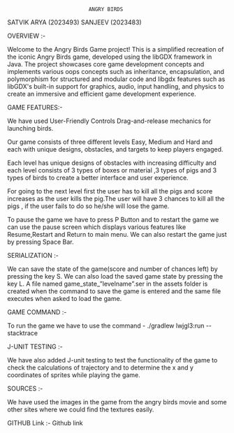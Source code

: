                               ANGRY BIRDS

SATVIK ARYA (2023493)
SANJEEV (2023483)



OVERVIEW :-

Welcome to the Angry Birds Game project! This is a simplified recreation of the iconic Angry Birds game, developed using the libGDX framework in Java. The project showcases core game development concepts and  implements various oops concepts such as inheritance, encapsulation, and polymorphism for structured and modular code and libgdx features such as libGDX's built-in support for graphics, audio, input handling, and physics to create an immersive and efficient game development experience.




GAME FEATURES:-

We have used User-Friendly Controls Drag-and-release mechanics for launching birds.

Our game consists of three different levels Easy, Medium and Hard  and each with unique designs, obstacles, and targets to keep players engaged.

Each level has unique designs of obstacles with increasing difficulty and each level consists of 3 types of boxes or material ,3 types of pigs and 3 types of birds to create a better interface and user experience.

For going to the next level first the user has to kill all the pigs and score increases as the user kills the pig.The user will have 3 chances to kill all the pigs , if the user fails to do so he/she will lose the game.





To pause the game we have to press P Button and to restart the game we can use the pause screen which displays various features like Resume,Restart and Return to main menu. We can also restart the game just by pressing Space Bar.



SERIALIZATION :- 

We can save the state of the game(score and number of chances left) by pressing the key S. We can also load the saved game state by pressing the key L. A file named game_state_”levelname”.ser in the assets folder is created when the command to save the game is entered and the same file executes when asked to load the game.


 

GAME COMMAND :-

To run the game we have to use the command - ./gradlew lwjgl3:run --stacktrace



J-UNIT TESTING :- 

We have also added J-unit testing to test the functionality of the game to check the calculations of trajectory and to determine the x and y coordinates of sprites while playing the game.

SOURCES :- 

We have used the images in the game from the angry birds movie and some other sites where we could find the textures easily.

GITHUB Link :-
Github link






